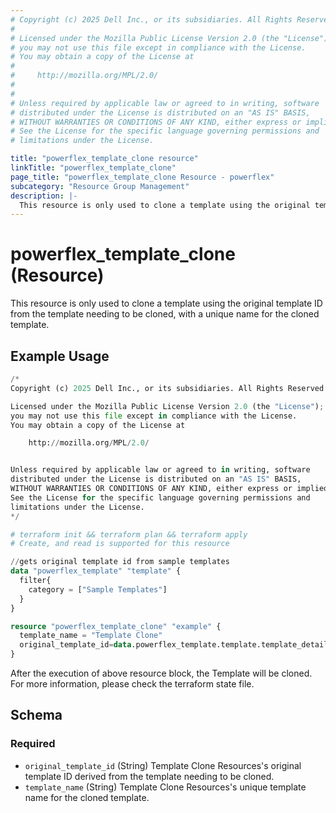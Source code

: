 ```yaml
---
# Copyright (c) 2025 Dell Inc., or its subsidiaries. All Rights Reserved.
#
# Licensed under the Mozilla Public License Version 2.0 (the "License");
# you may not use this file except in compliance with the License.
# You may obtain a copy of the License at
#
#     http://mozilla.org/MPL/2.0/
#
#
# Unless required by applicable law or agreed to in writing, software
# distributed under the License is distributed on an "AS IS" BASIS,
# WITHOUT WARRANTIES OR CONDITIONS OF ANY KIND, either express or implied.
# See the License for the specific language governing permissions and
# limitations under the License.

title: "powerflex_template_clone resource"
linkTitle: "powerflex_template_clone"
page_title: "powerflex_template_clone Resource - powerflex"
subcategory: "Resource Group Management"
description: |-
  This resource is only used to clone a template using the original template ID from the template needing to be cloned, with a unique name for the cloned template.
---
```


# powerflex_template_clone (Resource)

This resource is only used to clone a template using the original template ID from the template needing to be cloned, with a unique name for the cloned template.

## Example Usage

```terraform
/*
Copyright (c) 2025 Dell Inc., or its subsidiaries. All Rights Reserved.

Licensed under the Mozilla Public License Version 2.0 (the "License");
you may not use this file except in compliance with the License.
You may obtain a copy of the License at

    http://mozilla.org/MPL/2.0/


Unless required by applicable law or agreed to in writing, software
distributed under the License is distributed on an "AS IS" BASIS,
WITHOUT WARRANTIES OR CONDITIONS OF ANY KIND, either express or implied.
See the License for the specific language governing permissions and
limitations under the License.
*/

# terraform init && terraform plan && terraform apply
# Create, and read is supported for this resource

//gets original template id from sample templates
data "powerflex_template" "template" {
  filter{
    category = ["Sample Templates"]
  }
}

resource "powerflex_template_clone" "example" {
  template_name = "Template Clone"
  original_template_id=data.powerflex_template.template.template_details[0].original_template_id
}
```

After the execution of above resource block, the Template will be cloned.
For more information, please check the terraform state file.

<!-- schema generated by tfplugindocs -->
## Schema

### Required

- `original_template_id` (String) Template Clone Resources's original template ID derived from the template needing to be cloned.
- `template_name` (String) Template Clone Resources's unique template name for the cloned template.